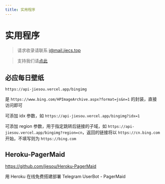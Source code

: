 ```yaml
---
title: 实用程序
---
```

# 实用程序

> 请求收录请联系 i@mail.jiecs.top

> 支持我们请[点此](/donate.html)

## 必应每日壁纸 <Badge text="自建" /><Badge text="只支持302" />

```
https://api-jiesou.vercel.app/bingimg
```

是 `https://www.bing.com/HPImageArchive.aspx?format=js&n=1` 的封装，直接访问即可

可添加 idx 参数，如 `https://api-jiesou.vercel.app/bingimg?idx=1`

可添加 region 参数，用于指定跳转后链接的子域，如 `https://api-jiesou.vercel.app/bingimg?region=cn`，返回的链接将以 `https://cn.bing.com` 开始，不填写则为 `https://bing.com`

## Heroku-PagerMaid <Badge text="自写" />

<https://github.com/jiesou/Heroku-PagerMaid>

用 Heroku 在线免费搭建部署 Telegram UserBot - PagerMaid
